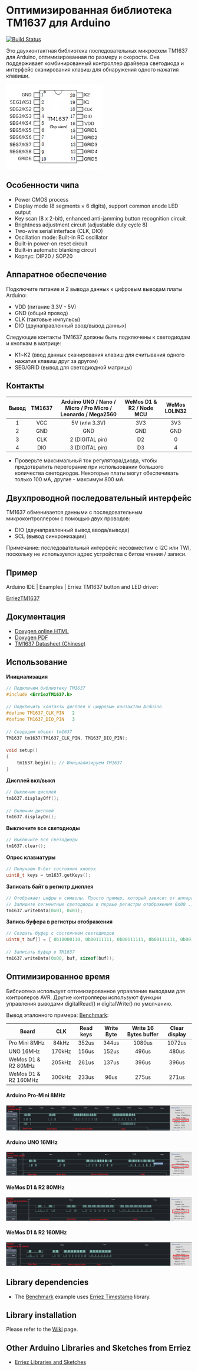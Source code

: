 # Оптимизированная библиотека TM1637 для Arduino
[![Build Status](https://travis-ci.org/Erriez/ErriezTM1637.svg?branch=master)](https://travis-ci.org/Erriez/ErriezTM1637)

Это двухконтактная библиотека последовательных микросхем TM1637 для Arduino, оптимизированная по размеру и скорости. Она поддерживает комбинированный контроллер драйвера светодиода и интерфейс сканирования клавиш для обнаружения одного нажатия клавиши.

![TM1637 chip](https://raw.githubusercontent.com/Erriez/ErriezTM1637/master/extras/TM1637_pins.jpg)


## Особенности чипа

- Power CMOS process
- Display mode (8 segments × 6 digits), support common anode LED output
- Key scan (8 x 2-bit), enhanced anti-jamming button recognition circuit
- Brightness adjustment circuit (adjustable duty cycle 8)
- Two-wire serial interface (CLK, DIO)
- Oscillation mode: Built-in RC oscillator
- Built-in power-on reset circuit
- Built-in automatic blanking circuit
- Корпус: DIP20 / SOP20


## Аппаратное обеспечение

Подключите питание и 2 вывода данных к цифровым выводам платы Arduino:
* VDD (питание 3.3V - 5V)
* GND (общий провод)
* CLK (тактовые импульсы)
* DIO (двунаправленный ввод/вывод данных)

Следующие контакты TM1637 должны быть подключены к светодиодам и кнопкам в матрице:  
* K1~K2 (ввод данных сканирования клавиш для считывания одного нажатия клавиш друг за другом)
* SEG/GRID (вывод для светодиодной матрицы)


## Контакты

| Вывод  | TM1637 | Arduino UNO / Nano / Micro / Pro Micro / Leonardo / Mega2560 | WeMos D1 & R2 / Node MCU | WeMos LOLIN32 |
| :----: | :----: | :----------------------------------------------------------: | :----------------------: | :-----------: |
|   1    |  VCC   |                         5V (или 3.3V)                        |           3V3            |      3V3      |
|   2    |  GND   |                             GND                              |           GND            |      GND      |
|   3    |  CLK   |                       2 (DIGITAL pin)                        |            D2            |       0       |
|   4    |  DIO   |                       3 (DIGITAL pin)                        |            D3            |       4       |

* Проверьте максимальный ток регулятора/диода, чтобы предотвратить перегорание при использовании большого количества светодиодов. Некоторые платы могут обеспечивать только 100 мА, другие - максимум 800 мА.


## Двухпроводной последовательный интерфейс

TM1637 обменивается данными с последовательным микроконтроллером с помощью двух проводов:

* DIO (двунаправленный вывод ввода/вывода)
* SCL (вывод синхронизации)

Примечание: последовательный интерфейс несовместим с I2C или TWI, поскольку не используется адрес устройства с битом чтения / записи.


## Пример

Arduino IDE | Examples | Erriez TM1637 button and LED driver:

[ErriezTM1637](https://github.com/Erriez/ErriezTM1637/blob/master/examples/ErriezTM1637/ErriezTM1637.ino)


## Документация

- [Doxygen online HTML](https://Erriez.github.io/ErriezTM1637)
- [Doxygen PDF](https://github.com/Erriez/ErriezTM1637/raw/master/ErriezTM1637.pdf)
- [TM1637 Datasheet (Chinese)](https://github.com/Erriez/ErriezTM1637/blob/master/extras/TM1637_datasheet_chinese.pdf)


## Использование

**Инициализация**

```c++
// Подключим библиотеку TM1637
#include <ErriezTM1637.h>
  
// Подключить контакты дисплея к цифровым контактам Arduino
#define TM1637_CLK_PIN   2
#define TM1637_DIO_PIN   3

// Создадим объект tm1637
TM1637 tm1637(TM1637_CLK_PIN, TM1637_DIO_PIN);

void setup()
{
    tm1637.begin(); // Инициализируем TM1637
}
```

**Дисплей вкл/выкл**

```c++
// Выключим дисплей
tm1637.displayOff();
  
// Включим дисплей
tm1637.displayOn();
```

**Выключите все светодиоды**

```c++
// Выключите все светодиоды
tm1637.clear();
```

**Опрос клавиатуры**

```c++
// Получаем 8-бит состояния кнопок
uint8_t keys = tm1637.getKeys();
```

**Записать байт в регистр дисплея**

```c++
// Отображает цифры и символы. Просто пример, который зависит от аппаратного обеспечения:
// Запишите сегментные светодиоды в первые регистры отображения 0x00 ..0x0F со значением 0x00 ..0xff 
tm1637.writeData(0x01, 0x01);
```

**Запись буфера в регистры отображения**

```c++
// Создать буфер с состоянием светодиодов
uint8_t buf[] = { 0b10000110, 0b00111111, 0b00111111, 0b00111111, 0b00111111, 0b00111111};

// Записать буфер в TM1637
tm1637.writeData(0x00, buf, sizeof(buf));
```

## Оптимизированное время

Библиотека использует оптимизированное управление выводами для контролеров AVR. Другие контроллеры используют функции управления выводами digitalRead() и digitalWrite() по умолчанию.

Вывод эталонного примера: [Benchmark](https://github.com/Erriez/ErriezTM1637/blob/master/examples/Benchmark/Benchmark.ino):

| Board                |  CLK   | Read keys | Write Byte | Write 16 Bytes buffer | Clear display |
| -------------------- | :----: | :-------: | :--------: | :-------------------: | :-----------: |
| Pro Mini 8MHz        | 84kHz  |   352us   |   344us    |        1080us         |    1072us     |
| UNO 16MHz            | 170kHz |   156us   |   152us    |         496us         |     480us     |
| WeMos D1 & R2 80MHz  | 205kHz |   261us   |   137us    |         396us         |     396us     |
| WeMos D1 & R2 160MHz | 300kHz |   233us   |    96us    |         275us         |     271us     |

#### Arduino Pro-Mini 8MHz

![TM1637 Arduino Pro-Mini 8MHz timing](https://raw.githubusercontent.com/Erriez/ErriezTM1637/master/extras/TM1637_timing_ProMini_8MHz.png)

#### Arduino UNO 16MHz

![TM1637 Arduino UNO 16MHz timing](https://raw.githubusercontent.com/Erriez/ErriezTM1637/master/extras/TM1637_timing_Arduino_UNO_16MHz.png)

#### WeMos D1 & R2 80MHz

![TM1637 WeMos D1 & R2 40MHz timing](https://raw.githubusercontent.com/Erriez/ErriezTM1637/master/extras/TM1637_timing_WeMos_D1_R2_80MHz.png)

#### WeMos D1 & R2 160MHz

![TM1637 WeMos D1 & R2 160MHz timing](https://raw.githubusercontent.com/Erriez/ErriezTM1637/master/extras/TM1637_timing_WeMos_D1_R2_160MHz.png)

## Library dependencies

- The [Benchmark](https://github.com/Erriez/ErriezTM1637/blob/master/examples/ErriezTM1637Benchmark/ErriezTM1637Benchmark.ino) example uses [Erriez Timestamp](https://github.com/Erriez/ErriezTimestamp) library.


## Library installation

Please refer to the [Wiki](https://github.com/Erriez/ErriezArduinoLibrariesAndSketches/wiki) page.


## Other Arduino Libraries and Sketches from Erriez

* [Erriez Libraries and Sketches](https://github.com/Erriez/ErriezArduinoLibrariesAndSketches)
